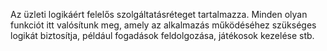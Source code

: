 Az üzleti logikáért felelős szolgáltatásréteget tartalmazza. Minden olyan funkciót itt valósítunk meg, amely az alkalmazás működéséhez szükséges logikát biztosítja, például fogadások feldolgozása, játékosok kezelése stb.